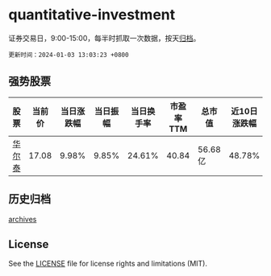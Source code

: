 # quantitative-investment

证券交易日，9:00-15:00，每半时抓取一次数据，按天[归档](archives)。

`更新时间：2024-01-03 13:03:23 +0800`

## 强势股票

|股票|当前价|当日涨跌幅|当日振幅|当日换手率|市盈率TTM|总市值|近10日涨跌幅|
|----|----|----|----|----|----|----|----|
|[华尔泰](https://xueqiu.com/S/SZ001217)|17.08|9.98%|9.85%|24.61%|40.84|56.68亿|48.78%|

## 历史归档

[archives](archives)

## License

See the [LICENSE](LICENSE) file for license rights and limitations (MIT).